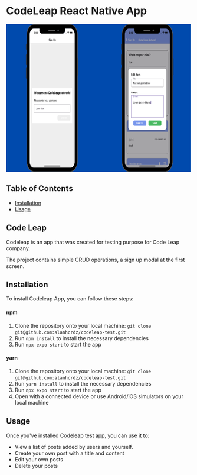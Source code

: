 # CodeLeap React Native App


<img src="./src/assets/images/codeleap.png" width="500" height="400" />




## Table of Contents
- [Installation](#installation)
- [Usage](#usage)



## Code Leap



Codeleap is an app that was created for testing purpose for Code Leap company.

The project contains simple CRUD operations, a sign up modal at the first screen.


## Installation

To install Codeleap App, you can follow these steps:


#### npm

1. Clone the repository onto your local machine: `git clone git@github.com:alanhcrdz/codeleap-test.git`
2. Run `npm install` to install the necessary dependencies
3. Run `npx expo start` to start the app

#### yarn

1. Clone the repository onto your local machine: `git clone git@github.com:alanhcrdz/codeleap-test.git`
2. Run `yarn install` to install the necessary dependencies
3. Run `npx expo start` to start the app
4. Open with a connected device or use Android/iOS simulators on your local machine

## Usage

Once you've installed Codeleap test app, you can use it to:

- View a list of posts added by users and yourself.
- Create your own post with a title and content
- Edit your own posts
- Delete your posts

